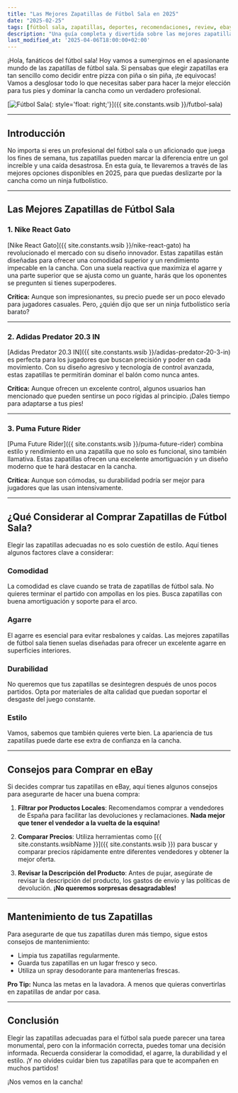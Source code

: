 ```yaml
---
title: "Las Mejores Zapatillas de Fútbol Sala en 2025"
date: "2025-02-25"
tags: [fútbol sala, zapatillas, deportes, recomendaciones, review, ebay]
description: "Una guía completa y divertida sobre las mejores zapatillas de fútbol sala en 2025. Descubre las opciones más destacadas y cómo elegir las ideales para ti."
last_modified_at: '2025-04-06T18:00:00+02:00'
---
```


¡Hola, fanáticos del fútbol sala! Hoy vamos a sumergirnos en el apasionante mundo de las zapatillas de fútbol sala. Si pensabas que elegir zapatillas era tan sencillo como decidir entre pizza con piña o sin piña, ¡te equivocas! Vamos a desglosar todo lo que necesitas saber para hacer la mejor elección para tus pies y dominar la cancha como un verdadero profesional.

[![Fútbol Sala](https://i.imgur.com/ybMbanVm.jpeg){: style='float: right;'}]({{ site.constants.wsib }}/futbol-sala)

---

## Introducción

No importa si eres un profesional del fútbol sala o un aficionado que juega los fines de semana, tus zapatillas pueden marcar la diferencia entre un gol increíble y una caída desastrosa. En esta guía, te llevaremos a través de las mejores opciones disponibles en 2025, para que puedas deslizarte por la cancha como un ninja futbolístico.

---

## Las Mejores Zapatillas de Fútbol Sala

### 1. Nike React Gato

[Nike React Gato]({{ site.constants.wsib }}/nike-react-gato) ha revolucionado el mercado con su diseño innovador. Estas zapatillas están diseñadas para ofrecer una comodidad superior y un rendimiento impecable en la cancha. Con una suela reactiva que maximiza el agarre y una parte superior que se ajusta como un guante, harás que los oponentes se pregunten si tienes superpoderes.

**Crítica:** Aunque son impresionantes, su precio puede ser un poco elevado para jugadores casuales. Pero, ¿quién dijo que ser un ninja futbolístico sería barato?

---

### 2. Adidas Predator 20.3 IN

[Adidas Predator 20.3 IN]({{ site.constants.wsib }}/adidas-predator-20-3-in) es perfecta para los jugadores que buscan precisión y poder en cada movimiento. Con su diseño agresivo y tecnología de control avanzada, estas zapatillas te permitirán dominar el balón como nunca antes.

**Crítica:** Aunque ofrecen un excelente control, algunos usuarios han mencionado que pueden sentirse un poco rígidas al principio. ¡Dales tiempo para adaptarse a tus pies!

---

### 3. Puma Future Rider

[Puma Future Rider]({{ site.constants.wsib }}/puma-future-rider) combina estilo y rendimiento en una zapatilla que no solo es funcional, sino también llamativa. Estas zapatillas ofrecen una excelente amortiguación y un diseño moderno que te hará destacar en la cancha.

**Crítica:** Aunque son cómodas, su durabilidad podría ser mejor para jugadores que las usan intensivamente.

---

## ¿Qué Considerar al Comprar Zapatillas de Fútbol Sala?

Elegir las zapatillas adecuadas no es solo cuestión de estilo. Aquí tienes algunos factores clave a considerar:

### Comodidad

La comodidad es clave cuando se trata de zapatillas de fútbol sala. No quieres terminar el partido con ampollas en los pies. Busca zapatillas con buena amortiguación y soporte para el arco.

### Agarre

El agarre es esencial para evitar resbalones y caídas. Las mejores zapatillas de fútbol sala tienen suelas diseñadas para ofrecer un excelente agarre en superficies interiores.

### Durabilidad

No queremos que tus zapatillas se desintegren después de unos pocos partidos. Opta por materiales de alta calidad que puedan soportar el desgaste del juego constante.

### Estilo

Vamos, sabemos que también quieres verte bien. La apariencia de tus zapatillas puede darte ese extra de confianza en la cancha.

---

## Consejos para Comprar en eBay

Si decides comprar tus zapatillas en eBay, aquí tienes algunos consejos para asegurarte de hacer una buena compra:

1. **Filtrar por Productos Locales**: Recomendamos comprar a vendedores de España para facilitar las devoluciones y reclamaciones. **Nada mejor que tener el vendedor a la vuelta de la esquina!**

2. **Comparar Precios**: Utiliza herramientas como [{{ site.constants.wsibName }}]({{ site.constants.wsib }}) para buscar y comparar precios rápidamente entre diferentes vendedores y obtener la mejor oferta.

3. **Revisar la Descripción del Producto**: Antes de pujar, asegúrate de revisar la descripción del producto, los gastos de envío y las políticas de devolución. **¡No queremos sorpresas desagradables!**

---

## Mantenimiento de tus Zapatillas

Para asegurarte de que tus zapatillas duren más tiempo, sigue estos consejos de mantenimiento:

- Limpia tus zapatillas regularmente.
- Guarda tus zapatillas en un lugar fresco y seco.
- Utiliza un spray desodorante para mantenerlas frescas.

**Pro Tip:** Nunca las metas en la lavadora. A menos que quieras convertirlas en zapatillas de andar por casa.

---

## Conclusión

Elegir las zapatillas adecuadas para el fútbol sala puede parecer una tarea monumental, pero con la información correcta, puedes tomar una decisión informada. Recuerda considerar la comodidad, el agarre, la durabilidad y el estilo. ¡Y no olvides cuidar bien tus zapatillas para que te acompañen en muchos partidos!

<!-- **¡Haz clic aquí para comprar tus nuevas zapatillas de fútbol sala y conquistar la cancha como un verdadero profesional!** [Compra Zapatillas de Fútbol Sala]({{ site.constants.wsib }}/zapatillas-futbol-sala)

**¿Buscas más recomendaciones?** No te pierdas nuestra guía sobre [equipamiento deportivo para 2025]({%- post_url 2025-01-15-equipamiento-deportivo-2025 -%}) o nuestra lista de [los mejores accesorios para fútbol sala]({%- post_url 2025-03-10-accesorios-futbol-sala -%}). -->

¡Nos vemos en la cancha!

